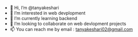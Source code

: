 - 👋 Hi, I’m @tanyakeshari
- 👀 I’m interested in web devplopment
- 🌱 I’m currently learning backend
- 💞️ I’m looking to collaborate on web devlopment projects
- 📫 You can reach me by email : tanyakeshari02@gmail.com

<!---
tanyake/tanyake is a ✨ special ✨ repository because its `README.md` (this file) appears on your GitHub profile.
You can click the Preview link to take a look at your changes.
--->
